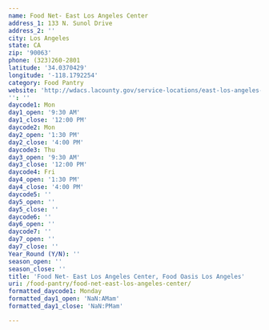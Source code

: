 ```yaml
---
name: Food Net- East Los Angeles Center
address_1: 133 N. Sunol Drive
address_2: ''
city: Los Angeles
state: CA
zip: '90063'
phone: (323)260-2801
latitude: '34.0370429'
longitude: '-118.1792254'
category: Food Pantry
website: 'http://wdacs.lacounty.gov/service-locations/east-los-angeles-service-center/'
'': ''
daycode1: Mon
day1_open: '9:30 AM'
day1_close: '12:00 PM'
daycode2: Mon
day2_open: '1:30 PM'
day2_close: '4:00 PM'
daycode3: Thu
day3_open: '9:30 AM'
day3_close: '12:00 PM'
daycode4: Fri
day4_open: '1:30 PM'
day4_close: '4:00 PM'
daycode5: ''
day5_open: ''
day5_close: ''
daycode6: ''
day6_open: ''
daycode7: ''
day7_open: ''
day7_close: ''
Year_Round (Y/N): ''
season_open: ''
season_close: ''
title: 'Food Net- East Los Angeles Center, Food Oasis Los Angeles'
uri: /food-pantry/food-net-east-los-angeles-center/
formatted_daycode1: Monday
formatted_day1_open: 'NaN:AMam'
formatted_day1_close: 'NaN:PMam'

---
```

